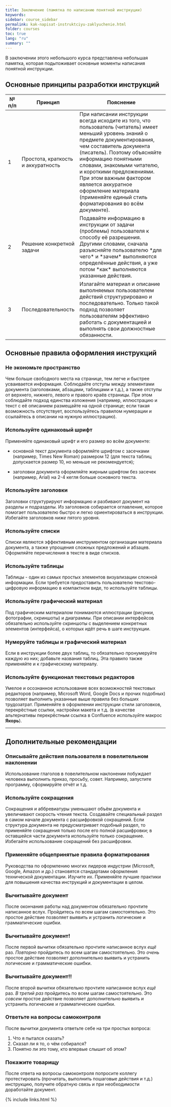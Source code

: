 ```yaml
---
title: Заключение (памятка по написанию понятной инстркуции)
keywords: 
sidebar: course_sidebar
permalink: kak-napisat-instruktciyu-zaklyuchenie.html
folder: courses
toc: true
lang: "ru"
summary: ""
---
```


В заключении этого небольшого курса представлена небольшая памятка, которая подытоживает основные моменты написания понятной инструкции. 

## Основные принципы разработки инструкций

<table>
<colgroup>
<col width="10%" />
<col width="20%" />
<col width="70%" />
</colgroup>
<thead>
<tr class="header">
<th>№ п/п</th>
<th>Принцип</th>
<th>Пояснение</th>
</tr>
</thead>
<tbody>
<tr>
<td markdown="span">1</td>
<td markdown="span">Простота, краткость и аккуратность</td>
<td markdown="span">При написании инструкции всегда исходите из того, что пользователь (читатель) имеет меньший уровень знаний о предмете документирования, чем составитель документа (писатель). Поэтому объясняйте информацию понятными словами, знакомыми читателю, и короткими предложениями. При этом важным фактором является аккуратное оформление материала (применяйте единый стиль форматирования во всём документе).</td>
</tr>
<tr>
<td markdown="span">2</td>
<td markdown="span">Решение конкретной задачи</td>
<td markdown="span">Подавайте информацию в инструкции от задачи (проблемы) пользователя к способу её разрешения. Другими словами, сначала разъясняйте пользователю *для чего* и *зачем* выполняются определённые действия, а уже потом *как* выполняются указанные действия.</td>
</tr>
<tr>
<td markdown="span">3</td>
<td markdown="span">Последовательность</td>
<td markdown="span">Излагайте материал и описание выполняемых пользователем действий структурировано и последовательно. Только такой подход позволяет пользователям эффективно работать с документацией и выполнять свои должностные обязанности.</td>
</tr>
</tbody>
</table>

## Основные правила оформления инструкций

### Не экономьте пространство

Чем больше свободного места на странице, тем легче и быстрее усваивается информация. Соблюдайте отступы между элементами документа (заголовками, абзацами, таблицами и т.д.), а также отступы от верхнего, нижнего, левого и правого краёв страницы. При этом соблюдайте подход единства изложения (например, иллюстрацию и текст с её описанием размещайте на одной странице; если такая возможность отсутствует, воспользуйтесь правилом нумерации и ссылайтесь в описании на нужную иллюстрацию).

### Используйте одинаковый шрифт

Применяйте одинаковый шрифт и его размер во всём документе:

* основной текст документа оформляйте шрифтом с засечками (например, Times New Roman) размером 12 (для текста таблиц допускается размер 10, но меньше не рекомендуется);

* заголовки документа оформляйте жирным шрифтом без засечек (например, Arial) на 2-4 кегля больше основного текста.

### Используйте заголовки

Заголовки структурируют информацию и разбивают документ на разделы и подразделы. Из заголовков собирается оглавление, которое помогает пользователю быстро и легко ориентироваться в инструкции. Избегайте заголовков *ниже* пятого уровня.

### Используйте списки

Списки являются эффективным инструментом организации материала документа, а также упрощения сложных предложений и абзацев. Оформляйте перечисления в тексте в виде списков.

### Используйте таблицы

Таблицы - один из самых простых элементов визуализации сложной информации. Если требуется предоставить пользователю текстово-цифровую информацию в компактном виде, то используйте таблицы.

### Используйте графический материал

Под графическим материалом понимаются иллюстрации (рисунки, фотографии, скриншоты) и диаграммы. При описании интерфейсов обязательно используйте скриншоты с выделением конкретных элементов (интерфейса), о которых идёт речь в шаге инструкции. 

### Нумеруйте таблицы и графический материал

Если в инструкции более двух таблиц, то обязательно пронумеруйте каждую из них; добавьте названия таблиц. Эта правило также применяйте и к графическому материалу.

### Используйте функционал текстовых редакторов

Умелое и осознанное использование всех возможностей текстовых редакторов (например, Microsoft Word, Google Docs и прочих подобных) позволяет выполнить указанные выше правила без больших трудозатрат. Применяйте в оформлении инструкции стили заголовков, перекрёстные ссылки, настройки макета и т.д. (в качестве альтернативы перекрёстным ссылка в Confluence используйте макрос **Якорь**).

***

## Дополнительные рекомендации

### Описывайте действия пользователя в повелительном наклонении

Использование глаголов в повелительном наклонении побуждает человека выполнить приказ, просьбу, совет. Например, запустите программу, сформируйте отчёт и т.д. 

### Используйте сокращения

Сокращения и аббревиатуры уменьшают объём документа и увеличивают скорость чтения текста. Создавайте специальный раздел в самом начале документа с расшифровкой сокращений. Если структура документа не предусматривает подобный раздел, то применяйте сокращения только после его полной расшифровки; в оставшейся части документа используйте только сокращение. Избегайте использование сокращений без расшифровки.

### Применяйте общепринятые правила форматирования

Руководства по оформлению многих лидеров индустрии (Microsoft, Google, Amazon и др.) становятся стандартами оформления технической документации. Изучите их. Применяйте лучшие практики для повышения качества инструкций и документации в целом.

### Вычитывайте документ

После окончания работы над документом обязательно прочтите написанное вслух. Пройдитесь по всем шагам самостоятельно. Это простое действие позволяет выявить и устранить логические и грамматические ошибки.

### Вычитывайте документ!

После первой вычитки обязательно прочтите написанное вслух *ещё* раз. *Повторно* пройдитесь по всем шагам самостоятельно. Это *очень* простое действие позволяет дополнительно выявить и устранить логические и грамматические ошибки.

### Вычитывайте документ!!

После второй вычитки обязательно прочтите написанное вслух *ещё* раз. *В третий раз* пройдитесь по всем шагам самостоятельно. Это *совсем* простое действие позволяет дополнительно выявить и устранить логические и грамматические ошибки.

### Ответьте на вопросы самоконтроля

После вычитки документа ответьте себе на три простых вопроса:

1. Что я пытался сказать?
2. Сказал ли я то, о чём собирался?
3. Понятно ли это тому, кто впервые слышит об этом?

### Покажите товарищу

После ответа на вопросы самоконтроля попросите коллегу протестировать (прочитать, выполнить пошаговые действия и т.д.) инструкцию, получите обратную связь и при необходимости доработайте документ.

{% include links.html %}
